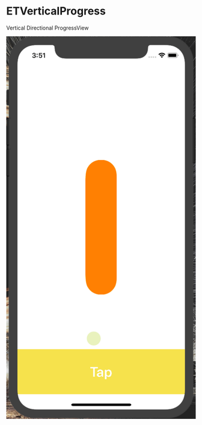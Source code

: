 # ETVerticalProgress
Vertical Directional ProgressView

![Screenshot](https://github.com/ETHANAIR/ETVerticalProgress/blob/master/ScreenShot.gif?raw=true)
